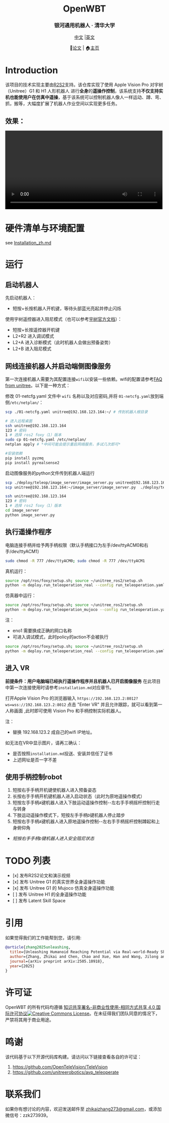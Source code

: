<div align="center">
  <h1 align="center"> OpenWBT </h1>
  <h3 align="center"> 银河通用机器人 · 清华大学 </h3>
  <!-- <p align="center">
    <a href="README.md"> English </a> | <a href="README_zh.md">中文</a>
  </p>     -->

[中文](README_zh.md) |[英文](README.md)

:page_with_curl:[论文](https://www.arxiv.org/pdf/2505.10918) | :house:[主页](https://zzk273.github.io/R2S2/)
</div>


# Introduction
该项目的技术实现主要由[R2S2](https://zzk273.github.io/R2S2/)支持。该仓库实现了使用 Apple Vision Pro 对宇树（Unitree）G1 和 H1 人形机器人 进行**全身**的**遥操作控制**，该系统支持**不仅支持实机也能使用户在仿真中遥操**，基于该系统可以控制机器人像人一样运动、蹲、弯、抓，搬等，大幅度扩展了机器人作业空间以实现更多任务。


## 效果：
<video controls width="500" src="img/demo.mp4"></video>

<!-- <p align="center">
  <table>
    <tr>
      <td align="center" width="50%">
        <a href="https://www.bilibili.com/video/x" target="_blank">
          <img src="./img/x.jpg" alt="实机.gif" width="75%">
        </a>
        <p><b> 实机演示</b></p>
      </td>
      <td align="center" width="50%">
        <a href="https://www.bilibili.com/video/x" target="_blank">
          <img src="./img/x.jpg" alt="仿真.gif" width="75%">
        </a>
        <p><b> 仿真演示 </b></p>
      </td>
    </tr>
  </table>
</p> -->


# 硬件清单与环境配置
see [Installation_zh.md](installation_zh.md) 

# 运行
## 启动机器人
   
先启动机器人：
- 短按+长按机器人开机键，等待头部蓝光亮起并停止闪烁 

使用宇树遥控器进入阻尼模式（也可以参考[宇树官方文档](https://support.unitree.com/home/zh/G1_developer/remote_control)）：
-  短按+长按遥控器开机键
-  L2+R2 进入调试模式
-  L2+A 进入诊断模式（此时机器人会做出预备姿势）
-  L2+B 进入阻尼模式

## 网线连接机器人并启动端侧图像服务

第一次连接机器人需要为其配置连接`wifi`以安装一些依赖。wifi的配置请参考[FAQ from unitree](https://support.unitree.com/home/zh/G1_developer/FAQ)。以下是一种方式：

修改 01-netcfg.yaml 文件中 `wifi` 名称以及对应密码,并将
`01-netcfg.yaml`放到端侧`/etc/netplan/`：


``` bash
scp ./01-netcfg.yaml unitree@192.168.123.164:~/ # 传到机器人根目录

# 进入远程桌面
ssh unitree@192.168.123.164
123 # 密码
1 # 选择 ros2 foxy（1）版本
sudo cp 01-netcfg.yaml /etc/netplan/
netplan apply # *中间可能会提示重启网络服务，多试几次即可*

#安装依赖
pip install pyzmq
pip install pyrealsense2
```

启动图像服务的python文件传到机器人端运行
``` bash
scp ./deploy/teleop/image_server/image_server.py unitree@192.168.123.164:~/image_server/
scp unitree@192.168.123.164:~/image_server/image_server.py  ./deploy/teleop/

ssh unitree@192.168.123.164
123 # 密码
1 # 选择 ros2 foxy（1）版本
cd image_server
python image_server.py
```

## 执行遥操作程序
电脑连接手柄并给予两手柄权限（默认手柄接口为左手/dev/ttyACM0和右手/dev/ttyACM1）

```bash
sudo chmod -R 777 /dev/ttyACM0; sudo chmod -R 777 /dev/ttyACM1
```
真机运行：
``` bash
source /opt/ros/foxy/setup.sh; source ~/unitree_ros2/setup.sh
python -m deploy.run_teleoperation_real --config run_teleoperation.yaml --net eno1
```
仿真器中运行：
```bash
source /opt/ros/foxy/setup.sh; source ~/unitree_ros2/setup.sh
python -m deploy.run_teleoperation_mujoco --config run_teleoperation.yaml
```
注：
- eno1 需要换成正确的网口名称
- 可进入调试模式，此时policy的action不会被执行
```bash
source /opt/ros/foxy/setup.sh; source ~/unitree_ros2/setup.sh
python -m deploy.run_teleoperation_real --config run_teleoperation.yaml --net eno1 --debug
```


## 进入 VR

**前提条件：用户电脑端已经执行遥操作程序并且机器人已开启图像服务**
在此项目中第一次连接使用时请参考`installation.md`对应章节。

打开Apple Vision Pro 的浏览器输入 `https://192.168.123.2:8012?ws=wss://192.168.123.2:8012` 点击 "Enter VR" 并且允许跟踪，就可以看到第一人称画面 ,此时即可使用 Vision Pro  和手柄控制实际机器人。

注： 
- 替换 192.168.123.2 成自己的wifi IP地址。

如无法在VR中显示图片，请再三确认：
- 是否按照`installation.md`投送、安装并信任了证书
- 上述网址是否一字不差

## 使用手柄控制robot

1. 短按右手手柄开机键使机器人进入预备姿态
2. 长按右手手柄开机键机器人进入启动状态（此时为原地遥操作模式）
3. 短按左手手柄`A`键机器人进入下肢运动遥操作控制--左右手手柄摇杆控制行走与转身
4. 下肢运动遥操作模式下，短按左手手柄`D`键机器人停止踏步
5. 短按右手手柄`A`键机器人进入原地遥操作控制--左右手手柄摇杆控制蹲起和上身俯仰角
- *短按右手手柄`D`键机器人进入安全阻尼状态*

# TODO 列表

- \[x\] 发布R2S2论文和演示视频  
- \[x\] 发布 Unitree G1 的真实世界全身遥操作功能  
- \[x\] 发布 Unitree G1 的 Mujoco 仿真全身遥操作功能  
- \[ \] 发布 Unitree H1 的全身遥操作功能  
- \[ \] 发布 Latent Skill Space  

# 引用

如果觉得我们的工作能帮到您，请引用:

```bibtex
@article{zhang2025unleashing,
  title={Unleashing Humanoid Reaching Potential via Real-world-Ready Skill Space},
  author={Zhang, Zhikai and Chen, Chao and Xue, Han and Wang, Jilong and Liang, Sikai and Liu, Yun and Zhang, Zongzhang and Wang, He and Yi, Li},
  journal={arXiv preprint arXiv:2505.10918},
  year={2025}
}
```
# 许可证

OpenWBT 的所有代码均遵循 <a rel="license" href="http://creativecommons.org/licenses/by-nc-sa/4.0/">知识共享署名-非商业性使用-相同方式共享 4.0 国际许可协议</a><a rel="license" href="http://creativecommons.org/licenses/by-nc-sa/4.0/"><img alt="Creative Commons License" style="border-width:0" src="https://i.creativecommons.org/l/by-nc-sa/4.0/80x15.png" /></a>。在未征得我们团队同意的情况下，严禁将其用于商业用途。

# 鸣谢

该代码基于以下开源代码库构建。请访问以下链接查看各自的许可证：

1. https://github.com/OpenTeleVision/TeleVision
2. https://github.com/unitreerobotics/avp_teleoperate

# 联系我们

如果你有想讨论的内容，欢迎发送邮件至 zhikaizhang273@gmail.com，或添加微信号：zzk273939。
